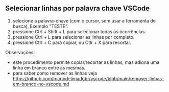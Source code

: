 ## Selecionar linhas por palavra chave VSCode

1. selecione a palavra-chave (com o cursor, sem usar a ferramenta de busca), Exemplo "TESTE".
2. pressione Ctrl + Shift + L para selecionar todas as ocorrências. 
3. pressione Ctrl + L para selecionar as linhas por completo.
4. pressione Ctrl + C para copiar, ou Ctlr + X para recortar.

Observações:
- este procedimento permite copiar/recortar as linhas, mas adiona uma linha em branco entre as mesmas.
- para saber como remover as linhas veja https://github.com/mariodelimadobr/vscode/blob/main/remover-linhas-em-branco-no-vscode.md
